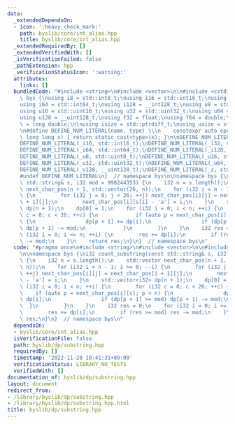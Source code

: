 ```yaml
---
data:
  _extendedDependsOn:
  - icon: ':heavy_check_mark:'
    path: byslib/core/int_alias.hpp
    title: byslib/core/int_alias.hpp
  _extendedRequiredBy: []
  _extendedVerifiedWith: []
  _isVerificationFailed: false
  _pathExtension: hpp
  _verificationStatusIcon: ':warning:'
  attributes:
    links: []
  bundledCode: "#include <string>\n#include <vector>\n\n#include <cstdint>\nnamespace\
    \ bys {\nusing i8 = std::int8_t;\nusing i16 = std::int16_t;\nusing i32 = std::int32_t;\n\
    using i64 = std::int64_t;\nusing i128 = __int128_t;\nusing u8 = std::uint8_t;\n\
    using u16 = std::uint16_t;\nusing u32 = std::uint32_t;\nusing u64 = std::uint64_t;\n\
    using u128 = __uint128_t;\nusing f32 = float;\nusing f64 = double;\nusing f128\
    \ = long double;\n\nusing isize = std::ptrdiff_t;\nusing usize = std::size_t;\n\
    \n#define DEFINE_NUM_LITERAL(name, type) \\\n    constexpr auto operator\"\" name(unsigned\
    \ long long x) { return static_cast<type>(x); }\n\nDEFINE_NUM_LITERAL(_i8, std::int8_t);\n\
    DEFINE_NUM_LITERAL(_i16, std::int16_t);\nDEFINE_NUM_LITERAL(_i32, std::int32_t);\n\
    DEFINE_NUM_LITERAL(_i64, std::int64_t);\nDEFINE_NUM_LITERAL(_i128, __int128_t);\n\
    DEFINE_NUM_LITERAL(_u8, std::uint8_t);\nDEFINE_NUM_LITERAL(_u16, std::uint16_t);\n\
    DEFINE_NUM_LITERAL(_u32, std::uint32_t);\nDEFINE_NUM_LITERAL(_u64, std::uint64_t);\n\
    DEFINE_NUM_LITERAL(_u128, __uint128_t);\nDEFINE_NUM_LITERAL(_z, std::size_t);\n\
    #undef DEFINE_NUM_LITERAL\n}  // namespace bys\n\nnamespace bys {\ni32 count_substring(const\
    \ std::string& s, i32 mod = 998244353) {\n    i32 n = s.length();\n    std::vector\
    \ next_char_pos(n + 1, std::vector(26, n));\n    for (i32 i = n - 1; i >= 0; --i)\
    \ {\n        for (i32 j = 0; j < 26; ++j) next_char_pos[i][j] = next_char_pos[i\
    \ + 1][j];\n        next_char_pos[i][s[i] - 'a'] = i;\n    }\n    std::vector<i32>\
    \ dp(n + 1);\n    dp[0] = 1;\n    for (i32 i = 0; i < n; ++i) {\n        for (i32\
    \ c = 0; c < 26; ++c) {\n            if (auto p = next_char_pos[i][c]; p < n)\
    \ {\n                dp[p + 1] += dp[i];\n                if (dp[p + 1] >= mod)\
    \ dp[p + 1] -= mod;\n            }\n        }\n    }\n    i32 res = 0;\n    for\
    \ (i32 i = 0; i <= n; ++i) {\n        res += dp[i];\n        if (res >= mod) res\
    \ -= mod;\n    }\n    return res;\n}\n}  // namespace bys\n"
  code: "#pragma once\n#include <string>\n#include <vector>\n\n#include \"../core/int_alias.hpp\"\
    \n\nnamespace bys {\ni32 count_substring(const std::string& s, i32 mod = 998244353)\
    \ {\n    i32 n = s.length();\n    std::vector next_char_pos(n + 1, std::vector(26,\
    \ n));\n    for (i32 i = n - 1; i >= 0; --i) {\n        for (i32 j = 0; j < 26;\
    \ ++j) next_char_pos[i][j] = next_char_pos[i + 1][j];\n        next_char_pos[i][s[i]\
    \ - 'a'] = i;\n    }\n    std::vector<i32> dp(n + 1);\n    dp[0] = 1;\n    for\
    \ (i32 i = 0; i < n; ++i) {\n        for (i32 c = 0; c < 26; ++c) {\n        \
    \    if (auto p = next_char_pos[i][c]; p < n) {\n                dp[p + 1] +=\
    \ dp[i];\n                if (dp[p + 1] >= mod) dp[p + 1] -= mod;\n          \
    \  }\n        }\n    }\n    i32 res = 0;\n    for (i32 i = 0; i <= n; ++i) {\n\
    \        res += dp[i];\n        if (res >= mod) res -= mod;\n    }\n    return\
    \ res;\n}\n}  // namespace bys\n"
  dependsOn:
  - byslib/core/int_alias.hpp
  isVerificationFile: false
  path: byslib/dp/substring.hpp
  requiredBy: []
  timestamp: '2022-11-28 10:41:31+09:00'
  verificationStatus: LIBRARY_NO_TESTS
  verifiedWith: []
documentation_of: byslib/dp/substring.hpp
layout: document
redirect_from:
- /library/byslib/dp/substring.hpp
- /library/byslib/dp/substring.hpp.html
title: byslib/dp/substring.hpp
---
```

